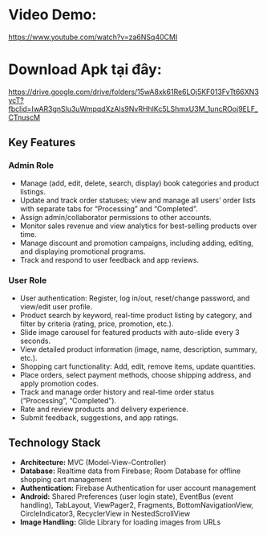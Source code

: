 # Video Demo:
https://www.youtube.com/watch?v=za6NSq40CMI
# Download Apk tại đây:
https://drive.google.com/drive/folders/15wA8xk61Re6LOj5KF013FvTt66XN3ycT?fbclid=IwAR3gnSlu3uWmpqdXzAIs9NvRHhlKc5LShmxU3M_1uncROoj9ELF_CTnuscM
## Key Features

### Admin Role
- Manage (add, edit, delete, search, display) book categories and product listings.
- Update and track order statuses; view and manage all users’ order lists with separate tabs for “Processing” and “Completed”.
- Assign admin/collaborator permissions to other accounts.
- Monitor sales revenue and view analytics for best-selling products over time.
- Manage discount and promotion campaigns, including adding, editing, and displaying promotional programs.
- Track and respond to user feedback and app reviews.

### User Role
- User authentication: Register, log in/out, reset/change password, and view/edit user profile.
- Product search by keyword, real-time product listing by category, and filter by criteria (rating, price, promotion, etc.).
- Slide image carousel for featured products with auto-slide every 3 seconds.
- View detailed product information (image, name, description, summary, etc.).
- Shopping cart functionality: Add, edit, remove items, update quantities.
- Place orders, select payment methods, choose shipping address, and apply promotion codes.
- Track and manage order history and real-time order status (“Processing”, “Completed”).
- Rate and review products and delivery experience.
- Submit feedback, suggestions, and app ratings.

## Technology Stack

- **Architecture:** MVC (Model-View-Controller)
- **Database:** Realtime data from Firebase; Room Database for offline shopping cart management
- **Authentication:** Firebase Authentication for user account management
- **Android:** Shared Preferences (user login state), EventBus (event handling), TabLayout, ViewPager2, Fragments, BottomNavigationView, CircleIndicator3, RecyclerView in NestedScrollView
- **Image Handling:** Glide Library for loading images from URLs
